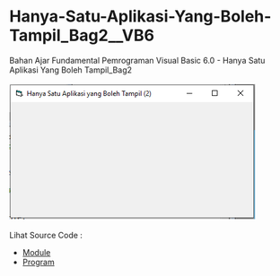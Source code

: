 # Hanya-Satu-Aplikasi-Yang-Boleh-Tampil_Bag2__VB6
Bahan Ajar Fundamental Pemrograman Visual Basic 6.0 - Hanya Satu Aplikasi Yang Boleh Tampil_Bag2<br><br>
<img src="https://github.com/RizkyKhapidsyah/Hanya-Satu-Aplikasi-Yang-Boleh-Tampil_Bag2__VB6/blob/main/result/001.PNG"><br><br>
Lihat Source Code : <br>
- <a href="https://github.com/RizkyKhapidsyah/Hanya-Satu-Aplikasi-Yang-Boleh-Tampil_Bag2__VB6/blob/main/Module1.bas">Module</a><br>
- <a href="https://github.com/RizkyKhapidsyah/Hanya-Satu-Aplikasi-Yang-Boleh-Tampil_Bag2__VB6/blob/main/Form1.frm">Program</a>
